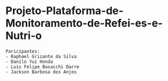 # Projeto-Plataforma-de-Monitoramento-de-Refei-es-e-Nutri-o
	Paricipantes:
	- Raphael Grizante da Silva
	- Danilo Yui Honda
	- Luis Felipe Basacchi Darre
	- Jackson Barbosa dos Anjos
